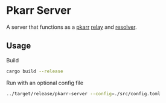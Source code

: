 # Pkarr Server

A server that functions as a [pkarr](https://github.com/Nuhvi/pkarr/) [relay](https://pkarr.org/relays) and
[resolver](https://pkarr.org/resolvers).

## Usage

Build

```bash
cargo build --release
```

Run with an optional config file

```bash
../target/release/pkarr-server --config=./src/config.toml
```
